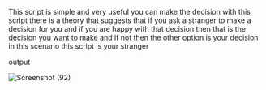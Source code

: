 This script is simple and very useful you can make the decision with this script 
there is a theory that suggests that if you ask a stranger to make a decision for you and if you are happy with that decision then that is the decision you want to make
and if not then the other option is your decision in this scenario this script is your stranger 

output 

![Screenshot (92)](https://user-images.githubusercontent.com/83358519/123691393-352e5680-d873-11eb-81da-e9cbc7b976f4.png)
